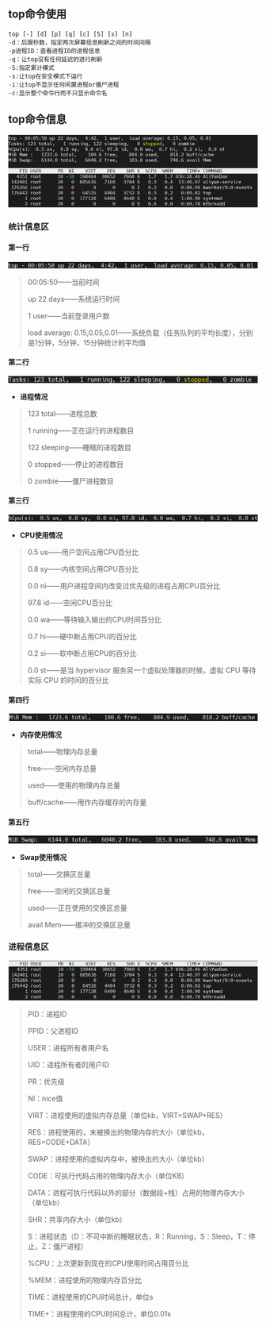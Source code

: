 ## top命令使用

```shell
top [-] [d] [p] [q] [c] [S] [s] [n]
-d：后跟秒数，指定两次屏幕信息刷新之间的时间间隔
-p进程ID：查看进程ID的进程信息
-q：让top没有任何延迟的进行刷新
-S:指定累计模式
-s:让top在安全模式下运行
-i:让top不显示任何闲置进程or僵尸进程
-c:显示整个命令行而不只显示命令名
```





## top命令信息



![3](asserts/3.png)



### 统计信息区

#### 第一行

![4](asserts/4.png)

>00:05:50——当前时间
>
>up 22 days——系统运行时间
>
>1 user——当前登录用户数
>
>load average: 0.15,0.05,0.01——系统负载（任务队列的平均长度），分别是1分钟，5分钟，15分钟统计的平均值

#### 第二行

![5](asserts/5.png)

* **进程情况**

>123 total——进程总数
>
>1 running——正在运行的进程数目
>
>122 sleeping——睡眠的进程数目
>
>0 stopped——停止的进程数目
>
>0 zombie——僵尸进程数目

#### 第三行

![5](asserts/6.png)

* **CPU使用情况**

>0.5 us——用户空间占用CPU百分比
>
>0.8 sy——内核空间占用CPU百分比
>
>0.0 ni——用户进程空间内改变过优先级的进程占用CPU百分比
>
>97.8 id——空闲CPU百分比
>
>0.0 wa——等待输入输出的CPU时间百分比
>
>0.7 hi——硬中断占用CPU的百分比
>
>0.2 si——软中断占用CPU的百分比
>
>0.0 st——是当 hypervisor 服务另一个虚拟处理器的时候，虚拟 CPU 等待实际 CPU 的时间的百分比

#### 第四行

![5](asserts/7.png)

* **内存使用情况**

>total——物理内存总量
>
>free——空闲内存总量
>
>used——使用的物理内存总量
>
>buff/cache——用作内存缓存的内存量

#### 第五行

![5](asserts/8.png)

* **Swap使用情况**

>total——交换区总量
>
>free——空闲的交换区总量
>
>used——正在使用的交换区总量
>
>avail Mem——缓冲的交换区总量



### 进程信息区

![9](asserts/9.png)

>PID：进程ID
>
>PPID：父进程ID
>
>USER：进程所有者用户名
>
>UID：进程所有者的用户ID
>
>PR：优先级
>
>NI：nice值
>
>VIRT：进程使用的虚拟内存总量（单位kb，VIRT=SWAP+RES）
>
>RES：进程使用的，未被换出的物理内存的大小（单位kb，RES=CODE+DATA）
>
>SWAP：进程使用的虚拟内存中，被换出的大小（单位kb）
>
>CODE：可执行代码占用的物理内存大小（单位KB）
>
>DATA：进程可执行代码以外的部分（数据段+栈）占用的物理内存大小（单位kb）
>
>SHR：共享内存大小（单位kb）
>
>S：进程状态（D：不可中断的睡眠状态，R：Running，S：Sleep，T：停止，Z：僵尸进程）
>
>%CPU：上次更新到现在的CPU使用时间占用百分比
>
>%MEM：进程使用的物理内存百分比
>
>TIME：进程使用的CPU时间总计，单位s
>
>TIME+：进程使用的CPU时间总计，单位0.01s
>
>

